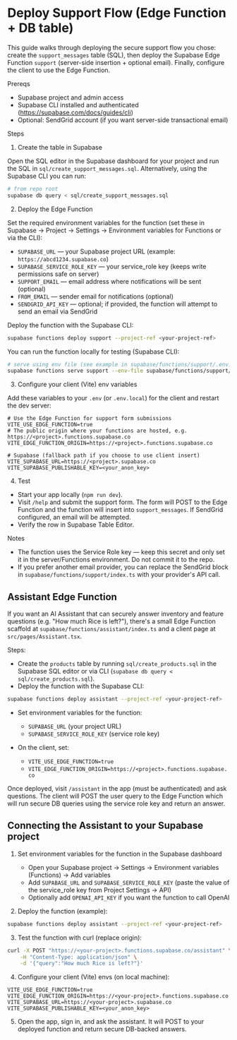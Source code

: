 # Deploy Support Flow (Edge Function + DB table)

This guide walks through deploying the secure support flow you chose: create the `support_messages` table (SQL), then deploy the Supabase Edge Function `support` (server-side insertion + optional email). Finally, configure the client to use the Edge Function.

Prereqs
- Supabase project and admin access
- Supabase CLI installed and authenticated (https://supabase.com/docs/guides/cli)
- Optional: SendGrid account (if you want server-side transactional email)

Steps

1) Create the table in Supabase

Open the SQL editor in the Supabase dashboard for your project and run the SQL in `sql/create_support_messages.sql`. Alternatively, using the Supabase CLI you can run:

```bash
# from repo root
supabase db query < sql/create_support_messages.sql
```

2) Deploy the Edge Function

Set the required environment variables for the function (set these in Supabase -> Project -> Settings -> Environment variables for Functions or via the CLI):

- `SUPABASE_URL` — your Supabase project URL (example: `https://abcd1234.supabase.co`)
- `SUPABASE_SERVICE_ROLE_KEY` — your service_role key (keeps write permissions safe on server)
- `SUPPORT_EMAIL` — email address where notifications will be sent (optional)
- `FROM_EMAIL` — sender email for notifications (optional)
- `SENDGRID_API_KEY` — optional; if provided, the function will attempt to send an email via SendGrid

Deploy the function with the Supabase CLI:

```bash
supabase functions deploy support --project-ref <your-project-ref>
```

You can run the function locally for testing (Supabase CLI):

```bash
# serve using env file (see example in supabase/functions/support/.env.example)
supabase functions serve support --env-file supabase/functions/support/.env.example
```

3) Configure your client (Vite) env variables

Add these variables to your `.env` (or `.env.local`) for the client and restart the dev server:

```env
# Use the Edge Function for support form submissions
VITE_USE_EDGE_FUNCTION=true
# The public origin where your functions are hosted, e.g. https://<project>.functions.supabase.co
VITE_EDGE_FUNCTION_ORIGIN=https://<project>.functions.supabase.co

# Supabase (fallback path if you choose to use client insert)
VITE_SUPABASE_URL=https://<project>.supabase.co
VITE_SUPABASE_PUBLISHABLE_KEY=<your_anon_key>
```

4) Test

- Start your app locally (`npm run dev`).
- Visit `/help` and submit the support form. The form will POST to the Edge Function and the function will insert into `support_messages`. If SendGrid configured, an email will be attempted.
- Verify the row in Supabase Table Editor.

Notes
- The function uses the Service Role key — keep this secret and only set it in the server/Functions environment. Do not commit it to the repo.
- If you prefer another email provider, you can replace the SendGrid block in `supabase/functions/support/index.ts` with your provider's API call.

Assistant Edge Function
-----------------------
If you want an AI Assistant that can securely answer inventory and feature questions (e.g. "How much Rice is left?"), there's a small Edge Function scaffold at `supabase/functions/assistant/index.ts` and a client page at `src/pages/Assistant.tsx`.

Steps:
- Create the `products` table by running `sql/create_products.sql` in the Supabase SQL editor or via CLI (`supabase db query < sql/create_products.sql`).
- Deploy the function with the Supabase CLI:

```bash
supabase functions deploy assistant --project-ref <your-project-ref>
```

- Set environment variables for the function:
	- `SUPABASE_URL` (your project URL)
	- `SUPABASE_SERVICE_ROLE_KEY` (service role key)

- On the client, set:
	- `VITE_USE_EDGE_FUNCTION=true`
	- `VITE_EDGE_FUNCTION_ORIGIN=https://<project>.functions.supabase.co`

Once deployed, visit `/assistant` in the app (must be authenticated) and ask questions. The client will POST the user query to the Edge Function which will run secure DB queries using the service role key and return an answer.

Connecting the Assistant to your Supabase project
------------------------------------------------
1) Set environment variables for the function in the Supabase dashboard
	 - Open your Supabase project → Settings → Environment variables (Functions) → Add variables
	 - Add `SUPABASE_URL` and `SUPABASE_SERVICE_ROLE_KEY` (paste the value of the service_role key from Project Settings → API)
	 - Optionally add `OPENAI_API_KEY` if you want the function to call OpenAI

2) Deploy the function (example):

```bash
supabase functions deploy assistant --project-ref <your-project-ref>
```

3) Test the function with curl (replace origin):

```bash
curl -X POST "https://<your-project>.functions.supabase.co/assistant" \
	-H "Content-Type: application/json" \
	-d '{"query":"How much Rice is left?"}'
```

4) Configure your client (Vite) envs (on local machine):

```.env.local
VITE_USE_EDGE_FUNCTION=true
VITE_EDGE_FUNCTION_ORIGIN=https://<your-project>.functions.supabase.co
VITE_SUPABASE_URL=https://<your-project>.supabase.co
VITE_SUPABASE_PUBLISHABLE_KEY=<your_anon_key>
```

5) Open the app, sign in, and ask the assistant. It will POST to your deployed function and return secure DB-backed answers.
